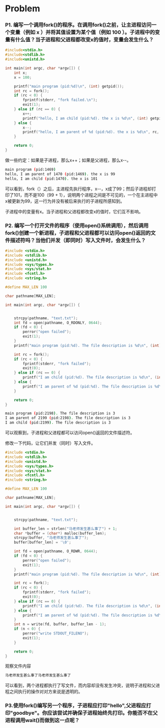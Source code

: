 # Problem

### P1. 编写一个调用fork()的程序。在调用fork()之前，让主进程访问一个变量（例如 x ）并将其值设置为某个值（例如 100 ）。子进程中的变量有什么值？当子进程和父进程都改变x的值时，变量会发生什么？

```c
#include<stdio.h>
#include<stdlib.h>
#include<unistd.h>

int main(int argc, char *argv[]) {
    int x;
    x = 100;

    printf("main program (pid:%d)\n", (int) getpid());
    int rc = fork();
    if (rc < 0) {
        fprintf(stderr, "fork failed.\n");
        exit(1);
    } else if (rc == 0) {
        x++;
        printf("hello, I am child (pid:%d). the x is %d\n", (int) getpid(), x);
    } else {
        x--;
        printf("hello, I am parent of %d (pid:%d). the x is %d\n", rc, (int) getpid(), x);
    }

    return 0;
}
```

做一些约定：如果是子进程，那么x++；如果是父进程，那么x--。

```bash
main program (pid:1469)
hello, I am parent of 1470 (pid:1469). the x is 99
hello, I am child (pid:1470). the x is 101
```

可以看到，fork（）之后，主进程先执行程序，x--，x成了99；然后子进程却打印了101，而不是100（99 + 1），说明两个进程之间是不可见的，一个在主进程中x被更新为99，这一行为并没有被后来执行的子进程所感知到。  

子进程中的变量有x。当子进程和父进程都改变x的值时，它们互不影响。

### P2. 编写一个打开文件的程序（使用open()系统调用），然后调用fork()创建一个新进程，子进程和父进程都可以访问open()返回的文件描述符吗？当他们并发（即同时）写入文件时，会发生什么？

```c
#include <stdio.h>
#include <stdlib.h>
#include <unistd.h>
#include <sys/types.h>
#include <sys/stat.h>
#include <fcntl.h>
#include <string.h>

#define MAX_LEN 100

char pathname[MAX_LEN];

int main(int argc, char *argv[]) {


    strcpy(pathname, "text.txt");
    int fd = open(pathname, O_RDONLY, 0644);
    if (fd < 0) {
        perror("open failed");
        exit(1);
    }
    printf("main program (pid:%d). The file description is %d\n", (int) getpid(), fd);

    int rc = fork();
    if (rc < 0) {
        fprintf(stderr, "fork failed");
        exit(0);
    } else if (rc == 0) {
        printf("I am child (pid:%d). The file description is %d\n", (int) getpid(), fd);
    } else {
        printf("I am parent of %d (pid:%d). The file description is %d\n", rc, (int) getpid(), fd);
    }

    return 0;
}
```

```bash
main program (pid:2198). The file description is 3
I am parent of 2199 (pid:2198). The file description is 3
I am child (pid:2199). The file description is 3
```

可以观察到，子进程和父进程都可以访问open()返回的文件描述符。  

修改一下代码，让它们并发（同时）写入文件。

```c
#include <stdio.h>
#include <stdlib.h>
#include <unistd.h>
#include <sys/types.h>
#include <sys/stat.h>
#include <fcntl.h>
#include <string.h>

#define MAX_LEN 100

char pathname[MAX_LEN];

int main(int argc, char *argv[]) {


    strcpy(pathname, "text.txt");

    int buffer_len = strlen("马老师发生甚么事了") + 1;
    char *buffer = (char*) malloc(buffer_len);
    strcpy(buffer, "马老师发生甚么事了");
    buffer[buffer_len] = '\0';

    int fd = open(pathname, O_RDWR, 0644);
    if (fd < 0) {
        perror("open failed");
        exit(1);
    }
    printf("main program (pid:%d). The file description is %d\n", (int) getpid(), fd);

    int rc = fork();
    if (rc < 0) {
        fprintf(stderr, "fork failed");
        exit(0);
    } else if (rc == 0) {
        printf("I am child (pid:%d). The file description is %d\n", (int) getpid(), fd);
    } else {
        printf("I am parent of %d (pid:%d). The file description is %d\n", rc, (int) getpid(), fd);
    }
    int n = write(fd, buffer, buffer_len - 1);
    if (n < 0) {
        perror("write STDOUT_FILENO");
        exit(1);
    }

    return 0;
}
```

观察文件内容

```txt
马老师发生甚么事了马老师发生甚么事了
```

可以看到，两个进程都执行了写文件，而内容却没有发生冲突，说明子进程和父进程之间执行的操作对对方来说是透明的。

### P3.使用fork()编写另一个程序，子进程应打印"hello",父进程应打印"goodbye"。你应该尝试并确保子进程始终先打印。你能否不在父进程调用wait()而做到这一点呢？

